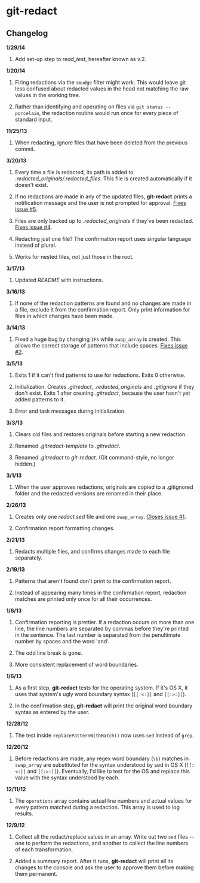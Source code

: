 git-redact
==========

Changelog
---------

**1/29/14**

1. Add set-up step to *read_test*, hereafter known as v.2.



**1/20/14**

1. Firing redactions via the `smudge` filter might work. This would leave git less confused about redacted values in the head not matching the raw values in the working tree.

2. Rather than identifying and operating on files via `git status --porcelain`, the redaction routine would run once for every piece of standard input.



**11/25/13**

1. When redacting, ignore files that have been deleted from the previous commit.



**3/20/13**

1. Every time a file is redacted, its path is added to *.redacted_originals/.redacted_files*. This file is created automatically if it doesn't exist.

2. If no redactions are made in any of the updated files, **git-redact** prints a notification message and the user is not prompted for approval. [Fixes issue #5][3].

3. Files are only backed up to *.redacted_originals* if they've been redacted. [Fixes issue #4][4].

4. Redacting just one file? The confirmation report uses singular language instead of plural.

5. Works for nested files, not just those in the root.



**3/17/13**

1. Updated *README* with instructions.



**3/16/13**

1. If none of the redaction patterns are found and no changes are made in a file, exclude it from the confirmation report. Only print information for files in which changes have been made.



**3/14/13**

1. Fixed a huge bug by changing `IFS` while `swap_array` is created. This allows the correct storage of patterns that include spaces. [Fixes issue #2][2].



**3/5/13**

1. Exits 1 if it can't find patterns to use for redactions. Exits 0 otherwise.

2. Initialization. Creates *.gitredact*, *.redacted_originals* and *.gitignore* if they don't exist. Exits 1 after creating *.gitredact*, because the user hasn't yet added patterns to it.

3. Error and task messages during initialization.



**3/3/13**

1. Clears old files and restores originals before starting a new redaction.

2. Renamed *.gitredact-template* to *.gitredact*.

3. Renamed *.gitredact* to *git-redact*. (Git command-style, no longer hidden.)



**3/1/13**

1. When the user approves redactions, originals are copied to a .gitignored folder and the redacted versions are renamed in their place.



**2/26/13**

1. Creates only one *redact.sed* file and one `swap_array`. [Closes issue #1][1].

2. Confirmation report formatting changes.



**2/21/13**

1. Redacts multiple files, and confirms changes made to each file separately.



**2/19/13**

1. Patterns that aren't found don't print to the confirmation report.

2. Instead of appearing many times in the confirmation report, redaction matches are printed only once for all their occurrences. 



**1/8/13**

1. Confirmation reporting is prettier. If a redaction occurs on more than one line, the line numbers are separated by commas before they're printed in the sentence. The last number is separated from the penultimate number by spaces and the word 'and'.

2. The odd line break is gone.

3. More consistent replacement of word boundaries.



**1/6/13**

1. As a first step, **git-redact** tests for the operating system. If it's OS X, it uses that system's ugly word boundary syntax (`[[:<:]]` and `[[:>:]]`).

2. In the confirmation step, **git-redact** will print the original word boundary syntax as entered by the user.



**12/28/12**

1. The test inside `replacePatternWithMatch()` now uses `sed` instead of `grep`.



**12/20/12**

1. Before redactions are made, any regex word boundary (`\b`) matches in `swap_array` are substituted for the syntax understood by sed in OS X (`[[:<:]]` and `[[:>:]]`). Eventually, I'd like to test for the OS and replace this value with the syntax understood by each.



**12/11/12**

1. The `operations` array contains actual line numbers and actual values for every pattern matched during a redaction. This array is used to log results.



**12/9/12**

1. Collect all the redact/replace values in an array. Write out two `sed` files -- one to perform the redactions, and another to collect the line numbers of each transformation.

2. Added a summary report. After it runs, **git-redact** will print all its changes to the console and ask the user to approve them before making them permanent.

[1]: https://github.com/parisminton/git-redact/issues/1 "Issue #1: Just one redact.sed file?"
[2]: https://github.com/parisminton/git-redact/issues/2 "Issue #2: Patterns that include spaces break swap_array."
[3]: https://github.com/parisminton/git-redact/issues/5 "Issue #5: If no redactions are made in any of the updated files, you're still prompted for approval"
[4]: https://github.com/parisminton/git-redact/issues/4 "Issue #4: Files are backed up to .redacted_originals even if they haven't been redacted"
[5]: https://github.com/parisminton/git-redact/issues/3 "Issue #3: Create a discrete restoration process"
